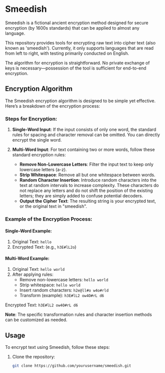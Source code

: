 # Smeedish

Smeedish is a fictional ancient encryption method designed for secure encryption (by 1600s standards) that can be applied to almost any language.

This repository provides tools for encrypting raw text into cipher text (also known as 'smeedish'). Currently, it only supports languages that are read from left to right, with testing primarily conducted on English.

The algorithm for encryption is straightforward. No private exchange of keys is necessary—possession of the tool is sufficient for end-to-end encryption.

## Encryption Algorithm

The Smeedish encryption algorithm is designed to be simple yet effective. Here’s a breakdown of the encryption process:

### Steps for Encryption:

1. **Single-Word Input**: If the input consists of only one word, the standard rules for spacing and character removal can be omitted. You can directly encrypt the single word.

2. **Multi-Word Input**: For text containing two or more words, follow these standard encryption rules:
   - **Remove Non-Lowercase Letters**: Filter the input text to keep only lowercase letters (a-z).
   - **Strip Whitespace**: Remove all but one whitespace between words.
   - **Random Character Insertion**: Introduce random characters into the text at random intervals to increase complexity. These characters do not replace any letters and do not shift the position of the existing letters; they are simply added to confuse potential decoders.
   - **Output the Cipher Text**: The resulting string is your encrypted text, or the original text in "smeedish".

### Example of the Encryption Process:

#### Single-Word Example:
1. Original Text: `hello`
2. Encrypted Text: (e.g., `h3E#lL2o`)

#### Multi-Word Example:
1. Original Text: `hello world`
2. After applying rules:
   - Remove non-lowercase letters: `hello world`
   - Strip whitespace: `hello world`
   - Insert random characters: `h2e@ll#o w4o#rld`
   - Transform (example): `h3E#lL2 ow4O#rL d6`

Encrypted Text: `h3E#lL2 ow4O#rL d6`

**Note**: The specific transformation rules and character insertion methods can be customized as needed.

## Usage

To encrypt text using Smeedish, follow these steps:

1. Clone the repository:
   ```bash
   git clone https://github.com/yourusername/smeedish.git
